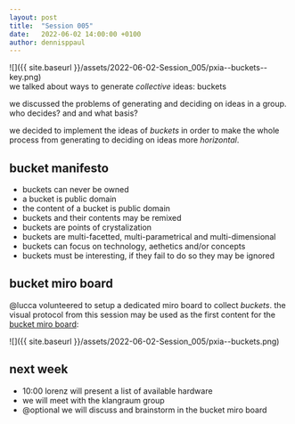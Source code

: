 ```yaml
---
layout: post
title:  "Session 005"
date:   2022-06-02 14:00:00 +0100
author: dennisppaul
---
```


![]({{ site.baseurl }}/assets/2022-06-02-Session_005/pxia--buckets--key.png)   
we talked about ways to generate *collective* ideas: buckets 

we discussed the problems of generating and deciding on ideas in a group. who decides? and and what basis? 

we decided to implement the ideas of *buckets* in order to make the whole process from generating to deciding on ideas more *horizontal*.

## bucket manifesto

- buckets can never be owned
- a bucket is public domain
- the content of a bucket is public domain
- buckets and their contents may be remixed
- buckets are points of crystalization
- buckets are multi-facetted, multi-parametrical and multi-dimensional
- buckets can focus on technology, aethetics and/or concepts
- buckets must be interesting, if they fail to do so they may be ignored

## bucket miro board

@lucca volunteered to setup a dedicated miro board to collect *buckets*. the visual protocol from this session may be used as the first content for the [bucket miro board](@todo{add_link}):

![]({{ site.baseurl }}/assets/2022-06-02-Session_005/pxia--buckets.png)   

## next week

- 10:00 lorenz will present a list of available hardware
- we will meet with the klangraum group
- @optional we will discuss and brainstorm in the bucket miro board
